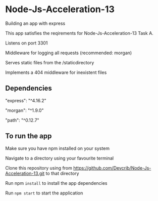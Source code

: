 # Node-Js-Acceleration-13
Building an app with express

This app satisfies the reqirements for Node-Js-Acceleration-13 Task A.

Listens on port 3301

Middleware for logging all requests (recommended: morgan)

Serves static files from the /staticdirectory

Implements a 404 middleware for inexistent files


## Dependencies

"express": "^4.16.2"

"morgan": "^1.9.0"

"path": "^0.12.7"

## To run the app

Make sure you have npm installed on your system

Navigate to a directory using your favourite terminal

Clone this repository using from https://github.com/Devcrib/Node-Js-Acceleration-13.git to that directory

Run npm `install` to install the app dependencies

Run `npm start` to start the application


